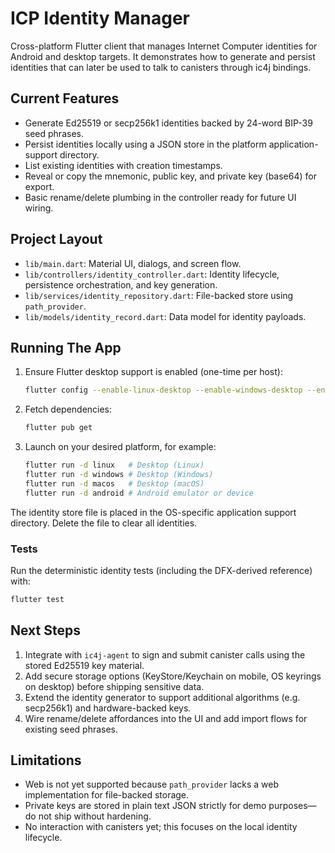 # ICP Identity Manager

Cross-platform Flutter client that manages Internet Computer identities for Android and desktop targets. It demonstrates how to generate and persist identities that can later be used to talk to canisters through ic4j bindings.

## Current Features
- Generate Ed25519 or secp256k1 identities backed by 24-word BIP-39 seed phrases.
- Persist identities locally using a JSON store in the platform application-support directory.
- List existing identities with creation timestamps.
- Reveal or copy the mnemonic, public key, and private key (base64) for export.
- Basic rename/delete plumbing in the controller ready for future UI wiring.

## Project Layout
- `lib/main.dart`: Material UI, dialogs, and screen flow.
- `lib/controllers/identity_controller.dart`: Identity lifecycle, persistence orchestration, and key generation.
- `lib/services/identity_repository.dart`: File-backed store using `path_provider`.
- `lib/models/identity_record.dart`: Data model for identity payloads.

## Running The App
1. Ensure Flutter desktop support is enabled (one-time per host):
   ```bash
   flutter config --enable-linux-desktop --enable-windows-desktop --enable-macos-desktop
   ```
2. Fetch dependencies:
   ```bash
   flutter pub get
   ```
3. Launch on your desired platform, for example:
   ```bash
   flutter run -d linux   # Desktop (Linux)
   flutter run -d windows # Desktop (Windows)
   flutter run -d macos   # Desktop (macOS)
   flutter run -d android # Android emulator or device
   ```

The identity store file is placed in the OS-specific application support directory. Delete the file to clear all identities.

### Tests
Run the deterministic identity tests (including the DFX-derived reference) with:
```bash
flutter test
```

## Next Steps
1. Integrate with `ic4j-agent` to sign and submit canister calls using the stored Ed25519 key material.
2. Add secure storage options (KeyStore/Keychain on mobile, OS keyrings on desktop) before shipping sensitive data.
3. Extend the identity generator to support additional algorithms (e.g. secp256k1) and hardware-backed keys.
4. Wire rename/delete affordances into the UI and add import flows for existing seed phrases.

## Limitations
- Web is not yet supported because `path_provider` lacks a web implementation for file-backed storage.
- Private keys are stored in plain text JSON strictly for demo purposes—do not ship without hardening.
- No interaction with canisters yet; this focuses on the local identity lifecycle.
